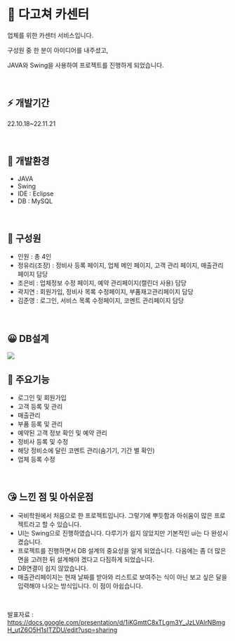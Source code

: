 # 🚗 다고쳐 카센터
<P>업체를 위한 카센터 서비스입니다.</P>
<P>구성원 중 한 분이 아이디어를 내주셨고, </P>
<P>JAVA와 Swing을 사용하여 프로젝트를 진행하게 되었습니다.</P>

<br>

## ⚡ 개발기간 

<P> 22.10.18~22.11.21</P>
<br>

##  🤗 개발환경
- JAVA
- Swing
- IDE : Eclipse
- DB : MySQL

<br>
  
## 🥰 구성원
- 인원 : 총 4인 
- 정유리(조장) : 정비사 등록 페이지, 업체 메인 페이지, 고객 관리 페이지, 매출관리 페이지 담당
- 조은비 : 업체정보 수정 페이지, 예약 관리페이지(캘린더 사용) 담당
- 곽지연 : 회원가입, 정비사 목록 수정페이지, 부품재고관리페이지 담당
- 김준영 : 로그인, 서비스 목록 수정페이지, 코멘트 관리페이지 담당
<br>

## 😀 DB설계
<img src="https://user-images.githubusercontent.com/101693599/221773420-1d475c08-7c08-45c5-b84c-748f80f877fc.png">

<br>

  
## 🤩 주요기능
- 로그인 및 회원가입
- 고객 등록 및 관리
- 매출관리
- 부품 등록 및 관리
- 예약된 고객 정보 확인 및 예약 관리
- 정비사 등록 및 수정
- 해당 정비소에 달린 코멘트 관리(숨기기, 기간 별 확인)
- 업체 등록 수정

<br>
  
## 😘 느낀 점 및 아쉬운점
- 국비학원에서 처음으로 한 프로젝트입니다. 그렇기에 뿌듯함과 아쉬움이 많은 프로젝트라고 할 수 있습니다.
- UI는 Swing으로 진행하였습니다. 다루기가 쉽지 않았지만 기본적인 ui는 다 완성시켰습니다.
- 프로젝트를 진행하면서 DB 설계의 중요성을 알게 되었습니다. 다음에는 좀 더 많은 면을 고려한 뒤 설계해야 겠다고 다짐하게 되었습니다.
- DB연결이 쉽지 않았습니다.
- 매출관리페이지는 현재 날짜를 받아와 리스트로 보여주는 식이 아닌 보고 싶은 달을 입력해야 나오는 방식입니다. 이 점이 아쉽습니다.


<BR>

발표자료 : https://docs.google.com/presentation/d/1iKGmttC8xTLgm3Y_JzLVAlrNBmgH_utZ6O5H1sITZDU/edit?usp=sharing
